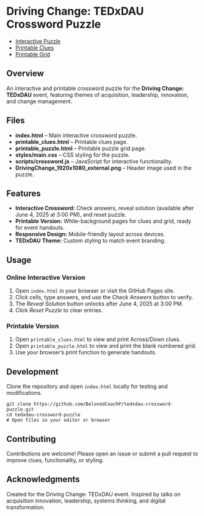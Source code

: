 <!DOCTYPE html>
<html lang="en">
<head>
  <meta charset="UTF-8">
<body>
  <h1>Driving Change: TEDxDAU Crossword Puzzle</h1>

  <nav>
    <ul>
      <li><a href="index.html">Interactive Puzzle</a></li>
      <li><a href="printable_clues.html">Printable Clues</a></li>
      <li><a href="printable_puzzle.html">Printable Grid</a></li>
    </ul>
  </nav>

  <section>
    <h2>Overview</h2>
    <p>An interactive and printable crossword puzzle for the <strong>Driving Change: TEDxDAU</strong> event, featuring themes of acquisition, leadership, innovation, and change management.</p>
  </section>

  <section>
    <h2>Files</h2>
    <ul>
      <li><strong>index.html</strong> – Main interactive crossword puzzle.</li>
      <li><strong>printable_clues.html</strong> – Printable clues page.</li>
      <li><strong>printable_puzzle.html</strong> – Printable puzzle grid page.</li>
      <li><strong>styles/main.css</strong> – CSS styling for the puzzle.</li>
      <li><strong>scripts/crossword.js</strong> – JavaScript for interactive functionality.</li>
      <li><strong>DrivingChange_1920x1080_external.png</strong> – Header image used in the puzzle.</li>
    </ul>
  </section>

  <section>
    <h2>Features</h2>
    <ul>
      <li><strong>Interactive Crossword:</strong> Check answers, reveal solution (available after June 4, 2025 at 3:00 PM), and reset puzzle.</li>
      <li><strong>Printable Version:</strong> White-background pages for clues and grid, ready for event handouts.</li>
      <li><strong>Responsive Design:</strong> Mobile-friendly layout across devices.</li>
      <li><strong>TEDxDAU Theme:</strong> Custom styling to match event branding.</li>
    </ul>
  </section>

  <section>
    <h2>Usage</h2>
    <h3>Online Interactive Version</h3>
    <ol>
      <li>Open <code>index.html</code> in your browser or visit the GitHub Pages site.</li>
      <li>Click cells, type answers, and use the <em>Check Answers</em> button to verify.</li>
      <li>The <em>Reveal Solution</em> button unlocks after June 4, 2025 at 3:00 PM.</li>
      <li>Click <em>Reset Puzzle</em> to clear entries.</li>
    </ol>
    <h3>Printable Version</h3>
    <ol>
      <li>Open <code>printable_clues.html</code> to view and print Across/Down clues.</li>
      <li>Open <code>printable_puzzle.html</code> to view and print the blank numbered grid.</li>
      <li>Use your browser’s print function to generate handouts.</li>
    </ol>
  </section>

  <section>
    <h2>Development</h2>
    <p>Clone the repository and open <code>index.html</code> locally for testing and modifications.</p>
    <pre><code>git clone https://github.com/BelovedCoachP/tedxdau-crossword-puzzle.git
cd tedxdau-crossword-puzzle
# Open files in your editor or browser
</code></pre>
  </section>

  <section>
    <h2>Contributing</h2>
    <p>Contributions are welcome! Please open an issue or submit a pull request to improve clues, functionality, or styling.</p>
  </section>

  <section>
    <h2>Acknowledgments</h2>
    <p>Created for the Driving Change: TEDxDAU event. Inspired by talks on acquisition innovation, leadership, systems thinking, and digital transformation.</p>
  </section>
</body>
</html>
